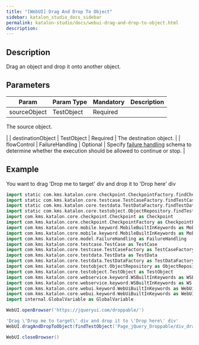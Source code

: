 ```yaml
---
title: "[WebUI] Drag And Drop To Object" 
sidebar: katalon_studio_docs_sidebar
permalink: katalon-studio/docs/webui-drag-and-drop-to-object.html 
description: 
---
```

Description
-----------

Drag an object and drop it onto another object.

Parameters
----------

| Param | Param Type | Mandatory | Description |
| --- | --- | --- | --- |
| sourceObject | TestObject | Required | 
The source object.

 |
| destinationObject | TestObject | Required | The destination object. |
| flowControl | FailureHandling | Optional | Specify [failure handling](https://docs.katalon.com/x/qAAM) schema to determine whether the execution should be allowed to continue or stop. |

Example
-------

You want to drag 'Drop me to target' div and drop it to 'Drop here' div

```groovy
import static com.kms.katalon.core.checkpoint.CheckpointFactory.findCheckpoint
import static com.kms.katalon.core.testcase.TestCaseFactory.findTestCase
import static com.kms.katalon.core.testdata.TestDataFactory.findTestData
import static com.kms.katalon.core.testobject.ObjectRepository.findTestObject
import com.kms.katalon.core.checkpoint.Checkpoint as Checkpoint
import com.kms.katalon.core.checkpoint.CheckpointFactory as CheckpointFactory
import com.kms.katalon.core.mobile.keyword.MobileBuiltInKeywords as MobileBuiltInKeywords
import com.kms.katalon.core.mobile.keyword.MobileBuiltInKeywords as Mobile
import com.kms.katalon.core.model.FailureHandling as FailureHandling
import com.kms.katalon.core.testcase.TestCase as TestCase
import com.kms.katalon.core.testcase.TestCaseFactory as TestCaseFactory
import com.kms.katalon.core.testdata.TestData as TestData
import com.kms.katalon.core.testdata.TestDataFactory as TestDataFactory
import com.kms.katalon.core.testobject.ObjectRepository as ObjectRepository
import com.kms.katalon.core.testobject.TestObject as TestObject
import com.kms.katalon.core.webservice.keyword.WSBuiltInKeywords as WSBuiltInKeywords
import com.kms.katalon.core.webservice.keyword.WSBuiltInKeywords as WS
import com.kms.katalon.core.webui.keyword.WebUiBuiltInKeywords as WebUiBuiltInKeywords
import com.kms.katalon.core.webui.keyword.WebUiBuiltInKeywords as WebUI
import internal.GlobalVariable as GlobalVariable

WebUI.openBrowser('https://jqueryui.com/droppable/')

'Drag \'Drop me to target\' div and drop it to \'Drop here\' div'
WebUI.dragAndDropToObject(findTestObject('Page_jQuery_Droppable/div_draggable'), findTestObject('Page_jQuery_Droppable/div_droppable'))

WebUI.closeBrowser()
```